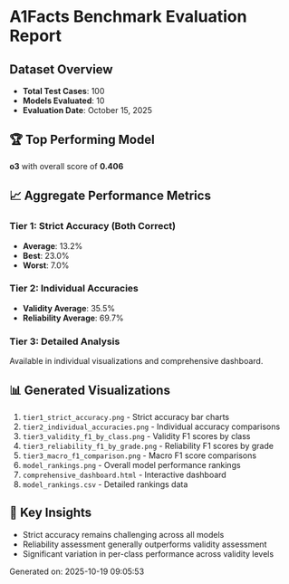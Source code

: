 
# A1Facts Benchmark Evaluation Report

## Dataset Overview
- **Total Test Cases**: 100
- **Models Evaluated**: 10
- **Evaluation Date**: October 15, 2025

## 🏆 Top Performing Model
**o3** with overall score of **0.406**

## 📈 Aggregate Performance Metrics

### Tier 1: Strict Accuracy (Both Correct)
- **Average**: 13.2%
- **Best**: 23.0%
- **Worst**: 7.0%

### Tier 2: Individual Accuracies
- **Validity Average**: 35.5%
- **Reliability Average**: 69.7%

### Tier 3: Detailed Analysis
Available in individual visualizations and comprehensive dashboard.

## 📊 Generated Visualizations
1. `tier1_strict_accuracy.png` - Strict accuracy bar charts
2. `tier2_individual_accuracies.png` - Individual accuracy comparisons
3. `tier3_validity_f1_by_class.png` - Validity F1 scores by class
4. `tier3_reliability_f1_by_grade.png` - Reliability F1 scores by grade
5. `tier3_macro_f1_comparison.png` - Macro F1 score comparisons
6. `model_rankings.png` - Overall model performance rankings
7. `comprehensive_dashboard.html` - Interactive dashboard
8. `model_rankings.csv` - Detailed rankings data

## 🎯 Key Insights
- Strict accuracy remains challenging across all models
- Reliability assessment generally outperforms validity assessment
- Significant variation in per-class performance across validity levels

Generated on: 2025-10-19 09:05:53
